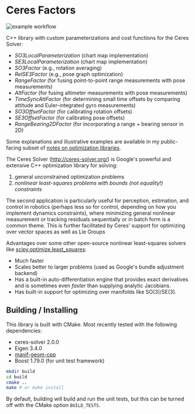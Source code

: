 # Ceres Factors

![example workflow](https://github.com/goromal/ceres-factors/actions/workflows/test.yml/badge.svg)

C++ library with custom parameterizations and cost functions for the Ceres Solver:

- *SO3LocalParameterization* (chart map implementation)
- *SE3LocalParameterization* (chart map implementation)
- *SO3Factor* (e.g., rotation averaging)
- *RelSE3Factor* (e.g., pose graph optimization)
- *RangeFactor* (for fusing point-to-point range measurements with pose measurements)
- *AltFactor* (for fusing altimeter measurements with pose measurements)
- *TimeSyncAttFactor* (for determining small time offsets by comparing attitude and Euler-integrated gyro measurements)
- *SO3OffsetFactor* (for calibrating rotation offsets)
- *SE3OffsetFactor* (for calibrating pose offsets)
- *RangeBearing2DFactor* (for incorporating a range + bearing sensor in 2D)

Some explanations and illustrative examples are available in my public-facing subset of [notes on optimization libraries](https://notes.andrewtorgesen.com/doku.php?id=public:autonomy:implementation:opt-libs).

The Ceres Solver (http://ceres-solver.org/) is Google's powerful and extensive C++ optimization library for solving:

1. general unconstrained optimization problems
2. *nonlinear least-squares problems with bounds (not equality!) constraints*

The second application is particularly useful for perception, estimation, and control in robotics (perhaps less so for control, depending on how you implement dynamics constraints), where minimizing general nonlinear measurement or tracking residuals sequentially or in batch form is a common theme. This is further facilitated by Ceres' support for optimizing over vector spaces as well as Lie Groups

Advantages over some other open-source nonlinear least-squares solvers like [scipy.optimize.least_squares](https://docs.scipy.org/doc/scipy/reference/generated/scipy.optimize.least_squares.html#scipy.optimize.least_squares):

- Much faster
- Scales better to larger problems (used as Google's bundle adjustment backend)
- Has a built-in auto-differentiation engine that provides exact derivatives and is sometimes even *faster* than supplying analytic Jacobians.
- Has built-in support for optimizing over manifolds like SO(3)/SE(3).

## Building / Installing

This library is built with CMake. Most recently tested with the following dependencies:

- ceres-solver 2.0.0
- Eigen 3.4.0
- [manif-geom-cpp](https://github.com/goromal/manif-geom-cpp)
- Boost 1.79.0 (for unit test framework)

```bash
mkdir build
cd build
cmake ..
make # or make install
```

By default, building will build and run the unit tests, but this can be turned off with the CMake option `BUILD_TESTS`.
